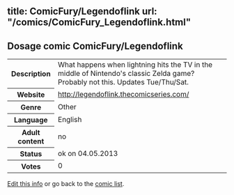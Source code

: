title: ComicFury/Legendoflink
url: "/comics/ComicFury_Legendoflink.html"
---
Dosage comic ComicFury/Legendoflink
-----------------------------------------

<p id="msg"></p>
<script type="text/javascript">
if (window.location.search === '?edit_info_mail=sent_ok') {
  var elem = document.getElementById("msg");
  elem.innerHTML = 'Edited information sucessfully sent for review, which is usually done daily. Thanks!';
  elem.className = 'ok';
}
</script>
<table class="comicinfo">
<tr>
<th>Description</th><td>What happens when lightning hits the TV in the middle of Nintendo's classic Zelda game? Probably not this. Updates Tue/Thu/Sat.</td>
</tr>
<tr>
<th>Website</th><td><a href="http://legendoflink.thecomicseries.com/">http://legendoflink.thecomicseries.com/</a></td>
</tr>
<tr>
<th>Genre</th><td>Other</td>
</tr>
<tr>
<th>Language</th><td>English</td>
</tr>
<tr>
<th>Adult content</th><td>no</td>
</tr>
<tr>
<th>Status</th><td>ok on 04.05.2013</td>
</tr>
<tr>
<th>Votes</th><td>0</td>
</tr>
</table>

[Edit this info](ComicFury_Legendoflink_edit.html) or go back to the [comic list](../comic-index.html).
